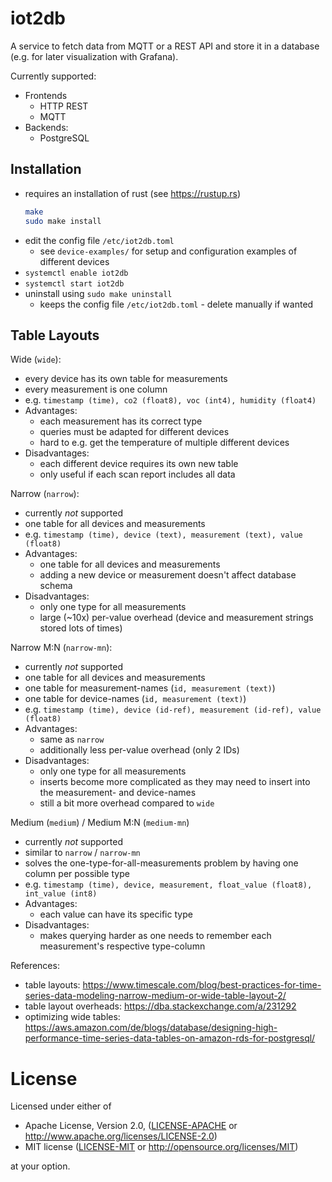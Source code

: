 # iot2db

A service to fetch data from MQTT or a REST API and store it in a database
(e.g. for later visualization with Grafana).

Currently supported:
* Frontends
    * HTTP REST
    * MQTT
* Backends:
    * PostgreSQL

## Installation

* requires an installation of rust (see <https://rustup.rs>)
    ```sh
    make
    sudo make install
    ```
* edit the config file `/etc/iot2db.toml`
    * see `device-examples/` for setup and configuration examples of different devices
* `systemctl enable iot2db`
* `systemctl start iot2db`
* uninstall using `sudo make uninstall`
    * keeps the config file `/etc/iot2db.toml` - delete manually if wanted

## Table Layouts

Wide (`wide`):
* every device has its own table for measurements
* every measurement is one column
* e.g. `timestamp (time), co2 (float8), voc (int4), humidity (float4)`
* Advantages:
    * each measurement has its correct type
    * queries must be adapted for different devices
    * hard to e.g. get the temperature of multiple different devices
* Disadvantages:
    * each different device requires its own new table
    * only useful if each scan report includes all data

Narrow (`narrow`):
* currently _not_ supported
* one table for all devices and measurements
* e.g. `timestamp (time), device (text), measurement (text), value (float8)`
* Advantages:
    * one table for all devices and measurements
    * adding a new device or measurement doesn't affect database schema
* Disadvantages:
    * only one type for all measurements
    * large (~10x) per-value overhead (device and measurement strings stored lots of times)

Narrow M:N (`narrow-mn`):
* currently _not_ supported
* one table for all devices and measurements
* one table for measurement-names (`id, measurement (text)`)
* one table for device-names (`id, measurement (text)`)
* e.g. `timestamp (time), device (id-ref), measurement (id-ref), value (float8)`
* Advantages:
    * same as `narrow`
    * additionally less per-value overhead (only 2 IDs)
* Disadvantages:
    * only one type for all measurements
    * inserts become more complicated as they may need to insert into the measurement- and device-names
    * still a bit more overhead compared to `wide`

Medium (`medium`) / Medium M:N (`medium-mn`)
* currently _not_ supported
* similar to `narrow` / `narrow-mn`
* solves the one-type-for-all-measurements problem by having one column per possible type
* e.g. `timestamp (time), device, measurement, float_value (float8), int_value (int8)`
* Advantages:
    * each value can have its specific type
* Disadvantages:
    * makes querying harder as one needs to remember each measurement's respective type-column

References:
* table layouts: <https://www.timescale.com/blog/best-practices-for-time-series-data-modeling-narrow-medium-or-wide-table-layout-2/>
* table layout overheads: <https://dba.stackexchange.com/a/231292>
* optimizing wide tables: <https://aws.amazon.com/de/blogs/database/designing-high-performance-time-series-data-tables-on-amazon-rds-for-postgresql/>

# License

Licensed under either of

* Apache License, Version 2.0, ([LICENSE-APACHE](/LICENSE-APACHE) or http://www.apache.org/licenses/LICENSE-2.0)
* MIT license ([LICENSE-MIT](/LICENSE-MIT) or http://opensource.org/licenses/MIT)

at your option.
